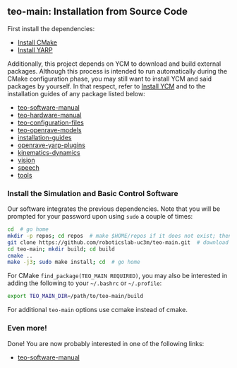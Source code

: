## teo-main: Installation from Source Code

First install the dependencies:
- [Install CMake](https://github.com/roboticslab-uc3m/installation-guides/blob/develop/install-cmake.md)
- [Install YARP](https://github.com/roboticslab-uc3m/installation-guides/blob/develop/install-yarp.md)

Additionally, this project depends on YCM to download and build external packages. Although this process is intended to run automatically during the CMake configuration phase, you may still want to install YCM and said packages by yourself. In that respect, refer to [Install YCM](https://github.com/roboticslab-uc3m/installation-guides/blob/develop/install_ycm.md) and to the installation guides of any package listed below:
- [teo-software-manual](https://github.com/roboticslab-uc3m/teo-software-manual)
- [teo-hardware-manual](https://github.com/roboticslab-uc3m/teo-hardware-manual)
- [teo-configuration-files](https://github.com/roboticslab-uc3m/teo-configuration-files)
- [teo-openrave-models](https://github.com/roboticslab-uc3m/teo-openrave-models)
- [installation-guides](https://github.com/roboticslab-uc3m/installation-guides)
- [openrave-yarp-plugins](https://github.com/roboticslab-uc3m/openrave-yarp-plugins)
- [kinematics-dynamics](https://github.com/roboticslab-uc3m/kinematics-dynamics)
- [vision](https://github.com/roboticslab-uc3m/vision)
- [speech](https://github.com/roboticslab-uc3m/speech)
- [tools](https://github.com/roboticslab-uc3m/tools)


### Install the Simulation and Basic Control Software

Our software integrates the previous dependencies. Note that you will be prompted for your password upon using `sudo` a couple of times:

```bash
cd  # go home
mkdir -p repos; cd repos  # make $HOME/repos if it does not exist; then, enter it
git clone https://github.com/roboticslab-uc3m/teo-main.git  # download teo-main software from the repository
cd teo-main; mkdir build; cd build
cmake ..
make -j3; sudo make install; cd  # go home
```

For CMake `find_package(TEO_MAIN REQUIRED)`, you may also be interested in adding the following to your `~/.bashrc` or `~/.profile`:
```bash
export TEO_MAIN_DIR=/path/to/teo-main/build
```

For additional `teo-main` options use ccmake instead of cmake.

### Even more!

Done! You are now probably interested in one of the following links:

- [teo-software-manual](https://github.com/roboticslab-uc3m/teo-software-manual)

